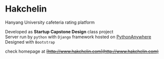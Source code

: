 # Hakchelin
Hanyang University cafeteria rating platform

Developed as **Startup Capstone Design** class project <br>
Server run by `python` with `Django` framework hosted on [PythonAnywhere](https://www.pythonanywhere.com) <br>
Designed with `Bootstrap`

check homepage at <s>[http://www.hakchelin.com](http://www.hakchelin.com)</s>
